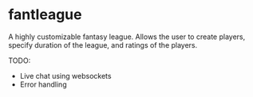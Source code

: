 # fantleague
A highly customizable fantasy league. Allows the user to create players, specify duration of the league, and ratings of the players. 

TODO:
- Live chat using websockets
- Error handling 
